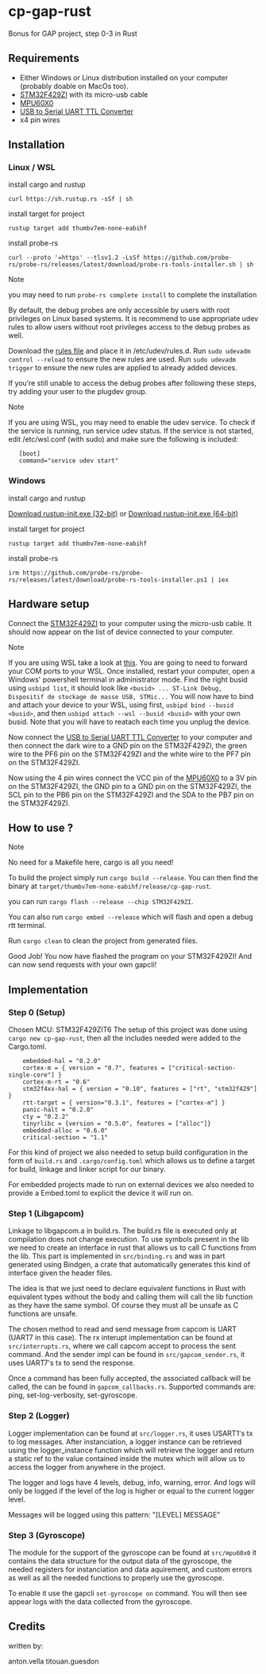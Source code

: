 # cp-gap-rust

Bonus for GAP project, step 0-3 in Rust

## Requirements

- Either Windows or Linux distribution installed on your computer (probably doable on MacOs too).
- [STM32F429ZI](https://www.st.com/en/microcontrollers-microprocessors/stm32f429zi.html) with its micro-usb cable
- [MPU60X0](https://www.gotronic.fr/art-module-6-dof-sen-mpu6050-31492.htm)
- [USB to Serial UART TTL Converter](https://www.robotistan.com/usb-to-serial-uart-ttl-converter-ch340g-usb-to-com-adapter-cable#)
- x4 pin wires

## Installation

### Linux / WSL

install cargo and rustup

`curl https://sh.rustup.rs -sSf | sh`

install target for project

`rustup target add thumbv7em-none-eabihf`

install probe-rs

`curl --proto '=https' --tlsv1.2 -LsSf https://github.com/probe-rs/probe-rs/releases/latest/download/probe-rs-tools-installer.sh | sh`

> [!NOTE]
> you may need to run `probe-rs complete install` to complete the installation

By default, the debug probes are only accessible by users with root privileges on Linux based systems. It is recommend to use appropriate udev rules to allow users without root privileges access to the debug probes as well.

Download the [rules file](https://probe.rs/files/69-probe-rs.rules) and place it in /etc/udev/rules.d.
Run `sudo udevadm control --reload` to ensure the new rules are used.
Run `sudo udevadm trigger` to ensure the new rules are applied to already added devices.

If you’re still unable to access the debug probes after following these steps, try adding your user to the plugdev group.

> [!NOTE]
> If you are using WSL, you may need to enable the udev service. To check if the service is running, run service udev status. If the service is not started, edit /etc/wsl.conf (with sudo) and make sure the following is included:
>
> ```
>    [boot]
>    command="service udev start"
> ```

### Windows

install cargo and rustup

[Download rustup-init.exe (32-bit)](https://static.rust-lang.org/rustup/dist/i686-pc-windows-msvc/rustup-init.exe) or [Download rustup-init.exe (64-bit)](https://static.rust-lang.org/rustup/dist/x86_64-pc-windows-msvc/rustup-init.exe)

install target for project

`rustup target add thumbv7em-none-eabihf`

install probe-rs

`irm https://github.com/probe-rs/probe-rs/releases/latest/download/probe-rs-tools-installer.ps1 | iex`

## Hardware setup

Connect the [STM32F429ZI](https://www.st.com/en/microcontrollers-microprocessors/stm32f429zi.html) to your computer using the micro-usb cable.
It should now appear on the list of device connected to your computer.

> [!NOTE]
> If you are using WSL take a look at [this](https://learn.microsoft.com/windows/wsl/connect-usb). You are going to need to forward your COM ports to your WSL.
> Once installed, restart your computer, open a Windows' powershell terminal in administrator mode.
> Find the right busid using `usbipd list`, it should look like `<busid> ... ST-Link Debug, Dispositif de stockage de masse USB, STMic...`
> You will now have to bind and attach your device to your WSL, using first, `usbipd bind --busid <busid>`, and then `usbipd attach --wsl --busid <busid>` with your own busid. Note that you will have to reatach each time you unplug the device.

Now connect the [USB to Serial UART TTL Converter](https://www.robotistan.com/usb-to-serial-uart-ttl-converter-ch340g-usb-to-com-adapter-cable#) to your computer and then connect the dark wire to a GND pin on the STM32F429ZI, the green wire to the PF6 pin on the STM32F429ZI and the white wire to the PF7 pin on the STM32F429ZI.

Now using the 4 pin wires connect the VCC pin of the [MPU60X0](https://www.gotronic.fr/art-module-6-dof-sen-mpu6050-31492.htm) to a 3V pin on the STM32F429ZI, the GND pin to a GND pin on the STM32F429ZI, the SCL pin to the PB6 pin on the STM32F429ZI and the SDA to the PB7 pin on the STM32F429ZI.

## How to use ?

> [!NOTE]
> No need for a Makefile here, cargo is all you need!

To build the project simply run `cargo build --release`.
You can then find the binary at `target/thumbv7em-none-eabihf/release/cp-gap-rust`.

you can run `cargo flash --release --chip STM32F429ZI`.

You can also run `cargo embed --release` which will flash and open a debug rtt terminal.

Run `cargo clean` to clean the project from generated files.

Good Job! You now have flashed the program on your STM32F429ZI! And can now send requests with your own gapcli!

## Implementation

### Step 0 (Setup)

Chosen MCU: STM32F429ZIT6
The setup of this project was done using `cargo new cp-gap-rust`, then all the includes needed were added to the Cargo.toml.

```
    embedded-hal = "0.2.0"
    cortex-m = { version = "0.7", features = ["critical-section-single-core"] }
    cortex-m-rt = "0.6"
    stm32f4xx-hal = { version = "0.10", features = ["rt", "stm32f429"] }
    rtt-target = { version="0.3.1", features = ["cortex-m"] }
    panic-halt = "0.2.0"
    cty = "0.2.2"
    tinyrlibc = {version = "0.5.0", features = ["alloc"]}
    embedded-alloc = "0.6.0"
    critical-section = "1.1"
```

For this kind of project we also needed to setup build configuration in the form of `build.rs` and `.cargo/config.toml` which allows us to define a target for build, linkage and linker script for our binary.

For embedded projects made to run on external devices we also needed to provide a Embed.toml to explicit the device it will run on.

### Step 1 (Libgapcom)

Linkage to libgapcom.a in build.rs. The build.rs file is executed only at compilation does not change execution.
To use symbols present in the lib we need to create an interface in rust that allows us to call C functions from the lib. This part is implemented in `src/binding.rs` and was in part generated using Bindgen, a crate that automatically generates this kind of interface given the header files.

The idea is that we just need to declare equivalent functions in Rust with equivalent types without the body and calling them will call the lib function as they have the same symbol. Of course they must all be unsafe as C functions are unsafe.

The chosen method to read and send message from capcom is UART (UART7 in this case). The rx interupt implementation can be found at `src/interrupts.rs`, where we call capcom accept to process the sent command. And the sender impl can be found in `src/gapcom_sender.rs`, it uses UART7's tx to send the response.

Once a command has been fully accepted, the associated callback will be called, the can be found in `gapcom_callbacks.rs`. Supported commands are: ping, set-log-verbosity, set-gyroscope.

### Step 2 (Logger)

Logger implementation can be found at `src/logger.rs`, it uses USART1's tx to log messages. After instanciation, a logger instance can be retrieved using the logger_instance function which will retrieve the logger and return a static ref to the value contained inside the mutex which will allow us to access the logger from anywhere in the project.

The logger and logs have 4 levels, debug, info, warning, error. And logs will only be logged if the level of the log is higher or equal to the current logger level.

Messages will be logged using this pattern: "[LEVEL] MESSAGE"

### Step 3 (Gyroscope)

The module for the support of the gyroscope can be found at `src/mpu60x0` it contains the data structure for the output data of the gyroscope, the needed registers for instanciation and data aquirement, and custom errors as well as all the needed functions to properly use the gyroscope.

To enable it use the gapcli `set-gyroscope on` command. You will then see appear logs with the data collected from the gyroscope.

## Credits

written by:

anton.vella
titouan.guesdon
